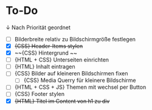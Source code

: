 # To-Do
↓ Nach Priorität geordnet
- [ ] Bilderbreite relativ zu Bildschirmgröße festlegen
- [x] ~~{CSS} Header-Items stylen~~
- [x] ~~{CSS} Hintergrund ~~
- [ ] {HTML + CSS} Unterseiten einrichten
- [ ] {HTML} Inhalt eintragen
- [ ] {CSS} Bilder auf kleineren Bildschirmen fixen
    - [ ] {CSS} Media Querry für kleinere Bildschirme
- [ ] {HTML + CSS + JS} Themen mit wechsel per Button
- [ ] {CSS} Footer stylen
- [x] ~~{HTML} Titel im Content von h1 zu div~~